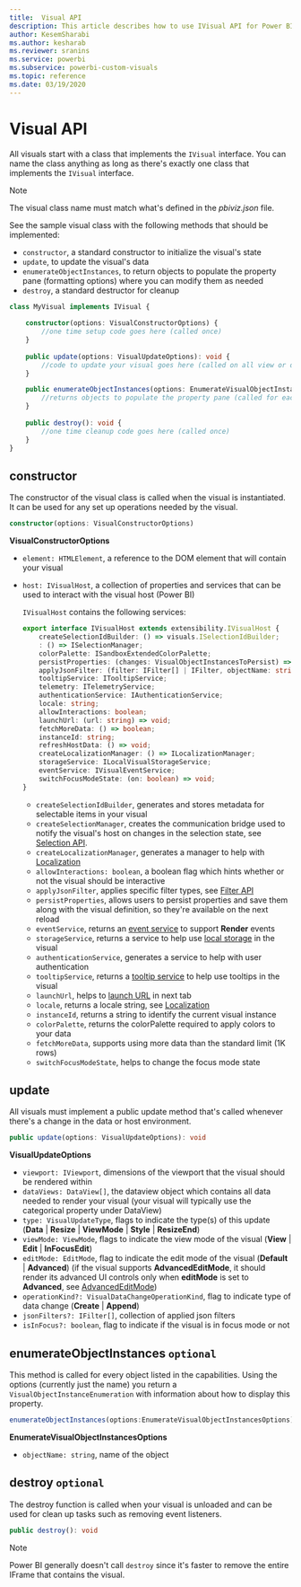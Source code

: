 ```yaml
---
title:  Visual API
description: This article describes how to use IVisual API for Power BI visuals
author: KesemSharabi
ms.author: kesharab
ms.reviewer: sranins
ms.service: powerbi
ms.subservice: powerbi-custom-visuals
ms.topic: reference
ms.date: 03/19/2020
---
```


# Visual API
All visuals start with a class that implements the `IVisual` interface. You can name the class anything as long as there's exactly one class that implements the `IVisual` interface.

> [!NOTE]
> The visual class name must match what's defined in the *pbiviz.json* file.

See the sample visual class with the following methods that should be implemented:

* `constructor`, a standard constructor to initialize the visual's state
* `update`, to update the visual's data
* `enumerateObjectInstances`, to return objects to populate the property pane (formatting options) where you can modify them as needed
* `destroy`, a standard destructor for cleanup

```typescript
class MyVisual implements IVisual {
    
    constructor(options: VisualConstructorOptions) {
        //one time setup code goes here (called once)
    }
    
    public update(options: VisualUpdateOptions): void {
        //code to update your visual goes here (called on all view or data changes)
    }

    public enumerateObjectInstances(options: EnumerateVisualObjectInstancesOptions): VisualObjectInstanceEnumeration {
        //returns objects to populate the property pane (called for each object defined in capabilities)
    }
    
    public destroy(): void {
        //one time cleanup code goes here (called once)
    }
}
```

## constructor

The constructor of the visual class is called when the visual is instantiated. It can be used for any set up operations needed by the visual.

```typescript
constructor(options: VisualConstructorOptions)
```

**VisualConstructorOptions**

* `element: HTMLElement`, a reference to the DOM element that will contain your visual
* `host: IVisualHost`, a collection of properties and services that can be used to interact with the visual host (Power BI)

   `IVisualHost` contains the following services:

   ```typescript
   export interface IVisualHost extends extensibility.IVisualHost {
       createSelectionIdBuilder: () => visuals.ISelectionIdBuilder;
       : () => ISelectionManager;
       colorPalette: ISandboxExtendedColorPalette;
       persistProperties: (changes: VisualObjectInstancesToPersist) => void;
       applyJsonFilter: (filter: IFilter[] | IFilter, objectName: string, propertyName: string, action: FilterAction) => void;
       tooltipService: ITooltipService;
       telemetry: ITelemetryService;
       authenticationService: IAuthenticationService;
       locale: string;
       allowInteractions: boolean;
       launchUrl: (url: string) => void;
       fetchMoreData: () => boolean;
       instanceId: string;
       refreshHostData: () => void;
       createLocalizationManager: () => ILocalizationManager;
       storageService: ILocalVisualStorageService;
       eventService: IVisualEventService;
       switchFocusModeState: (on: boolean) => void;
   }
   ```
   * `createSelectionIdBuilder`, generates and stores metadata for selectable items in your visual
   * `createSelectionManager`, creates the communication bridge used to notify the visual's host on changes in the selection state, see [Selection API](./selection-api.md).
   * `createLocalizationManager`, generates a manager to help with [Localization](./localization.md)
   * `allowInteractions: boolean`, a boolean flag which hints whether or not the visual should be interactive
   * `applyJsonFilter`, applies specific filter types, see [Filter API](./filter-api.md)
   * `persistProperties`, allows users to persist properties and save them along with the visual definition, so they're available on the next reload
   * `eventService`, returns an [event service](./event-service.md) to support **Render** events
   * `storageService`, returns a service to help use [local storage](./local-storage.md) in the visual
   * `authenticationService`, generates a service to help with user authentication
   * `tooltipService`, returns a [tooltip service](./add-tooltips.md) to help use tooltips in the visual
   * `launchUrl`, helps to [launch URL](./launch-url.md) in next tab
   * `locale`, returns a locale string, see [Localization](./localization.md)
   * `instanceId`, returns a string to identify the current visual instance
   * `colorPalette`, returns the colorPalette required to apply colors to your data
   * `fetchMoreData`, supports using more data than the standard limit (1K rows)
   * `switchFocusModeState`, helps to change the focus mode state

## update

All visuals must implement a public update method that's called whenever there's a change in the data or host environment.

```typescript
public update(options: VisualUpdateOptions): void
```

**VisualUpdateOptions**

* `viewport: IViewport`, dimensions of the viewport that the visual should be rendered within
* `dataViews: DataView[]`, the dataview object which contains all data needed to render your visual (your visual will typically use the categorical property under DataView)
* `type: VisualUpdateType`, flags to indicate the type(s) of this update (**Data** | **Resize** | **ViewMode** | **Style** | **ResizeEnd**)
* `viewMode: ViewMode`, flags to indicate the view mode of the visual (**View** | **Edit** | **InFocusEdit**)
* `editMode: EditMode`, flag to indicate the edit mode of the visual (**Default** | **Advanced**) (if the visual supports **AdvancedEditMode**, it should render its advanced UI controls only when **editMode** is set to **Advanced**, see [AdvancedEditMode](./advanced-edit-mode.md))
* `operationKind?: VisualDataChangeOperationKind`, flag to indicate type of data change (**Create** | **Append**)
* `jsonFilters?: IFilter[]`, collection of applied json filters
* `isInFocus?: boolean`, flag to indicate if the visual is in focus mode or not
	
## enumerateObjectInstances `optional`

This method is called for every object listed in the capabilities. Using the options (currently just the name) you return a `VisualObjectInstanceEnumeration` with information about how to display this property.

```typescript
enumerateObjectInstances(options:EnumerateVisualObjectInstancesOptions):VisualObjectInstanceEnumeration
```

**EnumerateVisualObjectInstancesOptions**

* `objectName: string`, name of the object

## destroy `optional`

The destroy function is called when your visual is unloaded and can be used for clean up tasks such as removing event listeners.

``` typescript
public destroy(): void
```

> [!Note]
> Power BI generally doesn't call `destroy` since it's faster to remove the entire IFrame that contains the visual.
